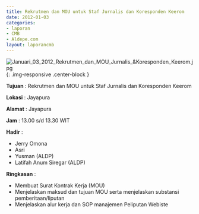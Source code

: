 ```yaml
---
title: Rekrutmen dan MOU untuk Staf Jurnalis dan Koresponden Keerom
date: 2012-01-03
categories:
- laporan
- CMB
- Aldepe.com
layout: laporancmb
---
```


![Januari_03_2012_Rekrutmen_dan_MOU_Jurnalis_&Koresponden_Keerom.jpg](/uploads/Januari_03_2012_Rekrutmen_dan_MOU_Jurnalis_&Koresponden_Keerom.jpg){: .img-responsive .center-block }

**Tujuan** : Rekrutmen dan MOU untuk Staf Jurnalis dan Koresponden Keerom

**Lokasi** : Jayapura

**Alamat** : Jayapura

**Jam** : 13.00 s/d 13.30 WIT

**Hadir** : 
* Jerry Omona
* Asri
* Yusman (ALDP)
* Latifah Anum Siregar (ALDP)

**Ringkasan** : 
* Membuat Surat Kontrak Kerja (MOU)
* Menjelaskan maksud dan tujuan MOU serta menjelaskan substansi pemberitaan/liputan
* Menjelaskan alur kerja dan SOP manajemen Peliputan Webiste

